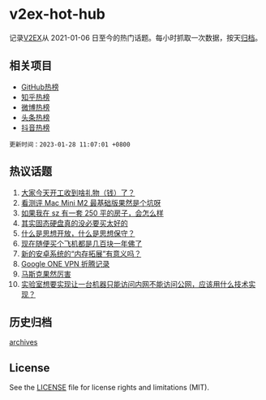 # v2ex-hot-hub

 记录[V2EX](https://www.v2ex.com/)从 2021-01-06 日至今的热门话题。每小时抓取一次数据，按天[归档](archives)。
 
 ## 相关项目

- [GitHub热榜](https://github.com/snaildev/github-hot-hub)
- [知乎热榜](https://github.com/snaildev/zhihu-hot-hub)
- [微博热榜](https://github.com/snaildev/weibo-hot-hub)
- [头条热榜](https://github.com/snaildev/toutiao-hot-hub)
- [抖音热榜](https://github.com/snaildev/douyin-hot-hub)


 `更新时间：2023-01-28 11:07:01 +0800`

## 热议话题

1. [大家今天开工收到啥礼物（钱）了？](https://www.v2ex.com/t/910951)
1. [看测评 Mac Mini M2 最基础版果然是个坑呀](https://www.v2ex.com/t/910841)
1. [如果我在 sz 有一套 250 平的房子，会怎么样](https://www.v2ex.com/t/910854)
1. [其实固态硬盘真的没必要买太好的](https://www.v2ex.com/t/910866)
1. [什么是思想开放，什么是思想保守？](https://www.v2ex.com/t/910826)
1. [现在随便买个飞机都是几百块一年佛了](https://www.v2ex.com/t/910931)
1. [新的安卓系统的“内存拓展”有意义吗？](https://www.v2ex.com/t/910834)
1. [Google ONE VPN 折腾记录](https://www.v2ex.com/t/910836)
1. [马斯克果然厉害](https://www.v2ex.com/t/910857)
1. [实验室想要实现让一台机器只能访问内网不能访问公网，应该用什么技术实现？](https://www.v2ex.com/t/910930)

## 历史归档

[archives](archives)

## License

See the [LICENSE](LICENSE) file for license rights and limitations (MIT).
